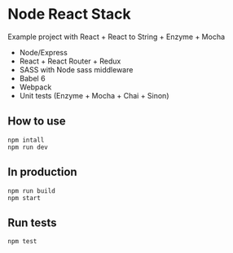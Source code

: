 # Node React Stack
Example project with React + React to String + Enzyme + Mocha

- Node/Express
- React + React Router + Redux
- SASS with Node sass middleware
- Babel 6
- Webpack
- Unit tests (Enzyme + Mocha + Chai + Sinon)

## How to use
```shel
npm intall
npm run dev
```

## In production
```shell
npm run build
npm start
```

## Run tests
```shell
npm test
```
